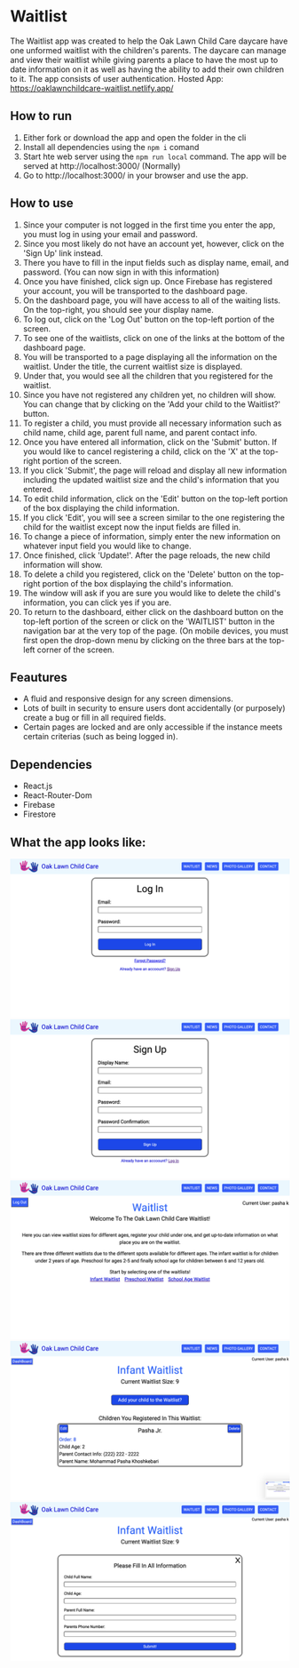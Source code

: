 # Waitlist 

The Waitlist app was created to help the Oak Lawn Child Care daycare have one unformed waitlist with the children's parents. The daycare can manage and view their waitlist while giving parents a place to have the most up to date information on it as well as having the ability to add their own children to it. The app consists of user authentication.
Hosted App: https://oaklawnchildcare-waitlist.netlify.app/

## How to run
1. Either fork or download the app and open the folder in the cli
2. Install all dependencies using the  `npm i` comand
3. Start hte web server using the `npm run local` command. The app will be served at http://localhost:3000/ (Normally)
4. Go to http://localhost:3000/ in your browser and use the app. 

## How to use
1. Since your computer is not logged in the first time you enter the app, you must log in using your email and password. 
2. Since you most likely do not have an account yet, however, click on the 'Sign Up' link instead.
3. There you have to fill in the input fields such as display name, email, and password. (You can now sign in with this information)
4. Once you have finished, click sign up. Once Firebase has registered your account, you will be transported to the dashboard page. 
5. On the dashboard page, you will have access to all of the waiting lists. On the top-right, you should see your display name.
6. To log out, click on the 'Log Out' button on the top-left portion of the screen.
7. To see one of the waitlists, click on one of the links at the bottom of the dashboard page. 
8. You will be transported to a page displaying all the information on the waitlist. Under the title, the current waitlist size is displayed.
9. Under that, you would see all the children that you registered for the waitlist. 
10. Since you have not registered any children yet, no children will show. You can change that by clicking on the 'Add your child to the Waitlist?' button.
11. To register a child, you must provide all necessary information such as child name, child age, parent full name, and parent contact info. 
12. Once you have entered all information, click on the 'Submit' button. If you would like to cancel registering a child, click on the 'X' at the top-right portion of the screen. 
13. If you click 'Submit', the page will reload and display all new information including the updated waitlist size and the child's information that you entered.
14. To edit child information, click on the 'Edit' button on the top-left portion of the box displaying the child information. 
15. If you click 'Edit', you will see a screen similar to the one registering the child for the waitlist except now the input fields are filled in.
16. To change a piece of information, simply enter the new information on whatever input field you would like to change. 
17. Once finished, click 'Update!'. After the page reloads, the new child information will show.  
18. To delete a child you registered, click on the 'Delete' button on the top-right portion of the box displaying the child's information. 
19. The window will ask if you are sure you would like to delete the child's information, you can click yes if you are.
20. To return to the dashboard, either click on the dashboard button on the top-left portion of the screen or click on the 'WAITLIST' button in the navigation bar at the very top of the page. (On mobile devices, you must first open the drop-down menu by clicking on the three bars at the top-left corner of the screen.  

## Feautures
- A fluid and responsive design for any screen dimensions.
- Lots of built in security to ensure users dont accidentally (or purposely) create a bug or fill in all required fields. 
- Certain pages are locked and are only accessible if the instance meets certain criterias (such as being logged in).

## Dependencies
- React.js
- React-Router-Dom
- Firebase
- Firestore

## What the app looks like:
![alt text](https://github.com/HOPE028/waitlist/blob/main/Waitlist_ScreenShots/Log%20In.png)
![alt text](https://github.com/HOPE028/waitlist/blob/main/Waitlist_ScreenShots/Sign%20up.png)
![alt text](https://github.com/HOPE028/waitlist/blob/main/Waitlist_ScreenShots/Dashboard.png)
![alt text](https://github.com/HOPE028/waitlist/blob/main/Waitlist_ScreenShots/Infant%20waitlist.png)
![alt text](https://github.com/HOPE028/waitlist/blob/main/Waitlist_ScreenShots/Registering%20a%20child.png)
